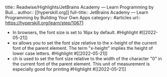 title:: Readwise/Highlights/JetBrains Academy — Learn Programming by Buil...
author:: [[hyperskill.org]]
full-title:: JetBrains Academy — Learn Programming by Building Your Own Apps
category:: #articles
url:: https://hyperskill.org/learn/step/10671

- In browsers, the font size is set to 16px by default. #Highlight #[[2022-05-21]]
- ex allows you to set the font size relative to the x-height of the current font of the parent element. The term "x-height" implies the height of lower case letters. #Highlight #[[2022-05-21]]
- ch is used to set the font size relative to the width of the character "0" in the current font of the parent element. This unit of measurement is especially good for printing #Highlight #[[2022-05-21]]